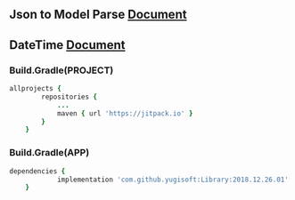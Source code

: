## Json to Model Parse [Document](https://github.com/yugisoft/Library/blob/master/Parse_JsonToModel.md)

## DateTime [Document](https://github.com/yugisoft/Library/blob/master/Sample_DateTime.md)

### Build.Gradle(PROJECT)
```ruby
allprojects {
		repositories {
			...
			maven { url 'https://jitpack.io' }
		}
	}
```
### Build.Gradle(APP)
```ruby
dependencies {
	        implementation 'com.github.yugisoft:Library:2018.12.26.01'
	}
```
